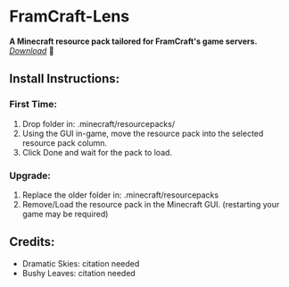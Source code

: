 # FramCraft-Lens
**A Minecraft resource pack tailored for FramCraft's game servers.** *[Download](https://frambinni.ca/framcraft/downloads#lens)* :floppy_disk:

## Install Instructions:

### First Time:
1.	Drop folder in: .minecraft/resourcepacks/
2.	Using the GUI in-game, move the resource pack into the selected resource pack column.
3.	Click Done and wait for the pack to load.

### Upgrade:
1.	Replace the older folder in: .minecraft/resourcepacks
2.	Remove/Load the resource pack in the Minecraft GUI. (restarting your game may be required)

## Credits:
*	Dramatic Skies: citation needed
*	Bushy Leaves: citation needed
